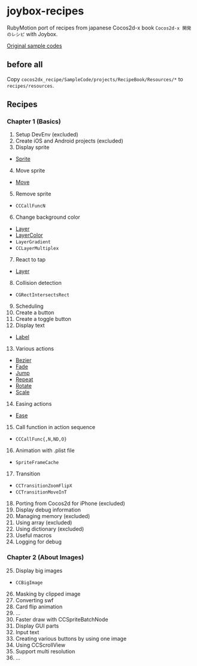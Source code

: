 # joybox-recipes

RubyMotion port of recipes from japanese Cocos2d-x book `Cocos2d-x 開発のレシピ` with Joybox.

[Original sample codes](https://github.com/syuhari/cocos2dx_recipe)

## before all
Copy `cocos2dx_recipe/SampleCode/projects/RecipeBook/Resources/*` to `recipes/resources`.

## Recipes

### Chapter 1 (Basics)
01. Setup DevEnv (excluded)
02. Create iOS and Android projects (excluded)
03. Display sprite
  * [Sprite](http://joybox.io/documentation/sprite/)
04. Move sprite
  * [Move](http://joybox.io/documentation/move/)
05. Remove sprite
  * `CCCallFuncN`
06. Change background color
  * [Layer](http://joybox.io/documentation/layer/)
  * [LayerColor](http://joybox.io/documentation/layer-color/)
  * `LayerGradient`
  * `CCLayerMultiplex`
07. React to tap
  * [Layer](http://joybox.io/documentation/layer/)
08. Collision detection
  * `CGRectIntersectsRect`
09. Scheduling
10. Create a button
11. Create a toggle button
12. Display text
  * [Label](http://joybox.io/documentation/label/)
13. Various actions
  * [Bezier](http://joybox.io/documentation/bezier/)
  * [Fade](http://joybox.io/documentation/fade/)
  * [Jump](http://joybox.io/documentation/jump/)
  * [Repeat](http://joybox.io/documentation/repeat/)
  * [Rotate](http://joybox.io/documentation/rotate/)
  * [Scale](http://joybox.io/documentation/scale/)
14. Easing actions
  * [Ease](http://joybox.io/documentation/ease/)
15. Call function in action sequence
  * `CCCallFunc{,N,ND,O}`
16. Animation with .plist file
  * `SpriteFrameCache`
17. Transition
  * `CCTransitionZoomFlipX`
  * `CCTransitionMoveInT`
18. Porting from Cocos2d for iPhone (excluded)
19. Display debug information
20. Managing memory (excluded)
21. Using array (excluded)
22. Using dictionary (excluded)
23. Useful macros
24. Logging for debug

### Chapter 2 (About Images)
25. Display big images
  * `CCBigImage`
26. Masking by clipped image
27. Converting swf
28. Card flip animation
29. ...
30. Faster draw with CCSpriteBatchNode
31. Display GUI parts
32. Input text
33. Creating various buttons by using one image
34. Using CCScrollView
35. Support multi resolution
36. ...







